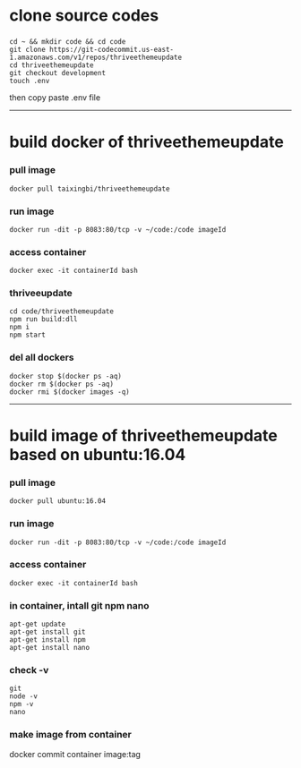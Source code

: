# clone source codes 
### 
```
cd ~ && mkdir code && cd code
git clone https://git-codecommit.us-east-1.amazonaws.com/v1/repos/thriveethemeupdate
cd thriveethemeupdate
git checkout development
touch .env
```
then copy paste .env file

---
# build docker of thriveethemeupdate 

### pull image
```
docker pull taixingbi/thriveethemeupdate
```

### run image
```
docker run -dit -p 8083:80/tcp -v ~/code:/code imageId
```

### access container
```
docker exec -it containerId bash   
```

### thriveeupdate
```
cd code/thriveethemeupdate
npm run build:dll 
npm i
npm start
```


### del all dockers
```
docker stop $(docker ps -aq)    
docker rm $(docker ps -aq)    
docker rmi $(docker images -q)   
```

---
# build image of thriveethemeupdate based on ubuntu:16.04
### pull image
```
docker pull ubuntu:16.04
```

### run image
```
docker run -dit -p 8083:80/tcp -v ~/code:/code imageId
```

### access container
```
docker exec -it containerId bash   
```

### in container, intall git npm nano 
```
apt-get update
apt-get install git  
apt-get install npm 
apt-get install nano
```

### check -v
```
git 
node -v
npm -v
nano
```

### make image from container
docker commit container image:tag






